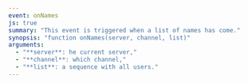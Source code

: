 ```yaml
---
event: onNames
js: true
summary: "This event is triggered when a list of names has come."
synopsis: "function onNames(server, channel, list)"
arguments:
  - "**server**: he current server,"
  - "**channel**: which channel,"
  - "**list**: a sequence with all users."
---
```

